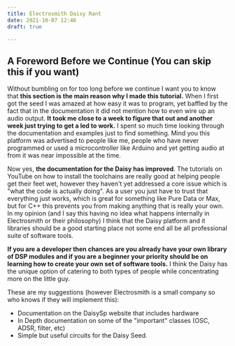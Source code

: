 ```yaml
---
title: Electrosmith Daisy Rant
date: 2021-10-07 12:46
draft: true

---
```


## A Foreword Before we Continue (You can skip this if you want)
Without bumbling on for too long before we continue I want you to know that **this section is the main reason why I made this tutorial.** When I first got the seed I was amazed at how easy it was to program, yet baffled by the fact that in the documentation it did not mention how to even wire up an audio output. **It took me close to a week to figure that out and another week just trying to get a led to work.** I spent so much time looking through the documentation and examples just to find something. Mind you this platform was advertised to people like me, people who have never programmed or used a microcontroller like Arduino and yet getting audio at from it was near impossible at the time.  

Now yes, **the documentation for the Daisy has improved**. The tutorials on YouTube on how to install the toolchains are really good at helping people get their feet wet, however they haven't yet addressed a core issue which is "what the code is actually doing". As a user you just have to trust that everything just works, which is great for something like Pure Data or Max, but for C++ this prevents you from making anything that is really your own. In my opinion (and I say this having no idea what happens internally in Electrosmith or their philosophy) I think that the Daisy platform and it libraries should be a good starting place not some end all be all professional suite of software tools.  

**If you are a developer then chances are you already have your own library of DSP modules and if you are a beginner your priority should be on learning how to create your own set of software tools.** I think the Daisy has the unique option of catering to both types of people while concentrating more on the little guy. 

These are my suggestions (however Electrosmith is a small company so who knows if they will implement this):
- Documentation on the DaisySp website that includes hardware
- In Depth documentation on some of the "important" classes (OSC, ADSR, filter, etc) 
- Simple but useful circuits for the Daisy Seed. 
